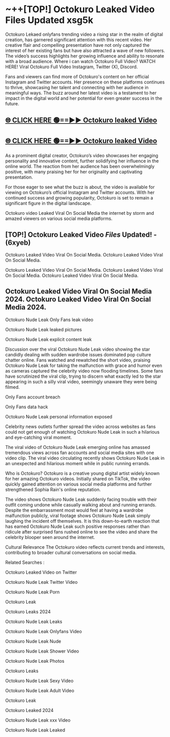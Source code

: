 # ~++[TOP!] Octokuro Leaked Video Files Updated xsg5k

 Octokuro Lekaed onlyfans trending video a rising star in the realm of digital creation, has garnered significant attention with this recent video. Her creative flair and compelling presentation have not only captured the interest of her existing fans but have also attracted a wave of new followers. The video’s success highlights her growing influence and ability to resonate with a broad audience.
Where i can watch  Octokuro Full Video? WATCH HERE! Viral  Octokuro Full Video Instagram, Twitter (X), Discord.


Fans and viewers can find more of  Octokuro's content on her official Instagram and Twitter accounts. Her presence on these platforms continues to thrive, showcasing her talent and connecting with her audience in meaningful ways. The buzz around her latest video is a testament to her impact in the digital world and her potential for even greater success in the future.


## [🌐 CLICK HERE 🟢==►►  Octokuro leaked Video ](https://onlyclips.site?title=Octokuro&ref=git)

## [🌐 CLICK HERE 🟢==►►  Octokuro leaked Video ](https://onlyclips.site?title=Octokuro&ref=git)


As a prominent digital creator,  Octokuro’s video showcases her engaging personality and innovative content, further solidifying her influence in the online world. The reaction from her audience has been overwhelmingly positive, with many praising her for her originality and captivating presentation.

For those eager to see what the buzz is about, the video is available for viewing on  Octokuro’s official Instagram and Twitter accounts. With her continued success and growing popularity,  Octokuro is set to remain a significant figure in the digital landscape.


  Octokuro video Leaked Viral On Social Media the internet by storm and amazed viewers on various social media platforms.


## [TOP!]  Octokuro Leaked Video *Files* Updated! - (6xyeb) 

 Octokuro Leaked Video Viral On Social Media. Octokuro Leaked Video Viral On Social Media.

 Octokuro Leaked Video Viral On Social Media. Octokuro Leaked Video Viral On Social Media. Octokuro Leaked Video Viral On Social Media.


##  Octokuro Leaked Video Viral On Social Media 2024. Octokuro Leaked Video Viral On Social Media 2024.
 Octokuro Nude Leak Only Fans leak video

 Octokuro Nude Leak leaked pictures

 Octokuro Nude Leak explicit content leak

Discussion over the viral  Octokuro Nude Leak video showing the star candidly dealing with sudden wardrobe issues dominated pop culture chatter online. Fans watched and rewatched the short video, praising  Octokuro Nude Leak for taking the malfunction with grace and humor even as cameras captured the celebrity video now flooding timelines. Some fans have scrutinized the viral clip, trying to discern what exactly led to the star appearing in such a silly viral video, seemingly unaware they were being filmed.


Only Fans account breach

Only Fans data hack

 Octokuro Nude Leak personal information exposed

Celebrity news outlets further spread the video across websites as fans could not get enough of watching  Octokuro Nude Leak in such a hilarious and eye-catching viral moment.


The viral video of  Octokuro Nude Leak emerging online has amassed tremendous views across fan accounts and social media sites with one video clip. The viral video circulating recently shows  Octokuro Nude Leak in an unexpected and hilarious moment while in public running errands.


Who is  Octokuro?  Octokuro is a creative young digital artist widely known for her amazing  Octokuro videos. Initially shared on TikTok, the video quickly gained attention on various social media platforms and further strengthened Sophia Rain's online reputation.

The video shows  Octokuro Nude Leak suddenly facing trouble with their outfit coming undone while casually walking about and running errands. Despite the embarrassment most would feel at having a wardrobe malfunction publicly, viral footage shows  Octokuro Nude Leak simply laughing the incident off themselves. It is this down-to-earth reaction that has earned  Octokuro Nude Leak such positive responses rather than ridicule after surprised fans rushed online to see the video and share the celebrity blooper seen around the internet.

Cultural Relevance The  Octokuro video reflects current trends and interests, contributing to broader cultural conversations on social media.

Related Searches :

 Octokuro Leaked Video on Twitter

 Octokuro Nude Leak Twitter Video

 Octokuro Nude Leak Porn

 Octokuro Leak 

 Octokuro Leaks 2024

 Octokuro Nude Leak Leaks

 Octokuro Nude Leak Onlyfans Video

 Octokuro Nude Leak Nude

 Octokuro Nude Leak Shower Video

 Octokuro Nude Leak Photos

 Octokuro Leaks

 Octokuro Nude Leak Sexy Video

 Octokuro Nude Leak Adult Video

 Octokuro Leak

 Octokuro Leaked 2024

 Octokuro Nude Leak xxx Video

 Octokuro Nude Leak Leaked